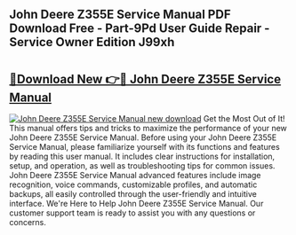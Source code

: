 ## John Deere Z355E Service Manual PDF Download Free - Part-9Pd User Guide Repair - Service Owner Edition J99xh

# <h2><a href="http://bc95174.oget.top/?id=John+Deere+Z355E+Service+Manual">🔗Download New 👉🔴 John Deere Z355E Service Manual</a></h2>

[![John Deere Z355E Service Manual new download](https://i.imgur.com/5g1atiW.png)](http://bc95174.oget.top/?id=John+Deere+Z355E+Service+Manual)
Get the Most Out of It! This manual offers tips and tricks to maximize the performance of your new John Deere Z355E Service Manual. Before using your John Deere Z355E Service Manual, please familiarize yourself with its functions and features by reading this user manual. It includes clear instructions for installation, setup, and operation, as well as troubleshooting tips for common issues. John Deere Z355E Service Manual advanced features include image recognition, voice commands, customizable profiles, and automatic backups, all easily controlled through the user-friendly and intuitive interface. We're Here to Help John Deere Z355E Service Manual. Our customer support team is ready to assist you with any questions or concerns.
